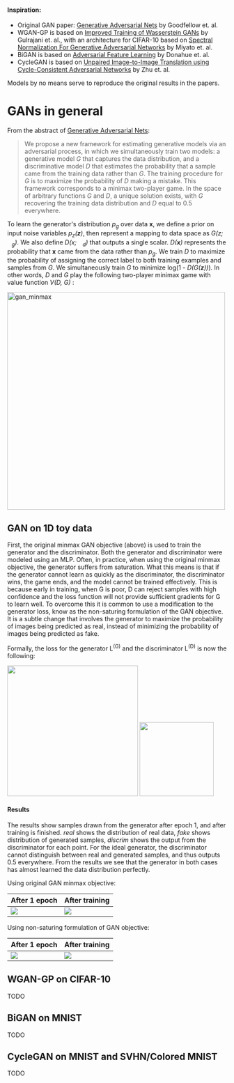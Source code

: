 
#### Inspiration:
- Original GAN paper: [Generative Adversarial Nets](https://arxiv.org/abs/1406.2661) by Goodfellow et. al.
- WGAN-GP is based on [Improved Training of Wasserstein GANs](https://arxiv.org/abs/1704.00028) by Gulrajani et. al., with an architecture for CIFAR-10 based on [Spectral Normalization For Generative Adversarial Networks](https://arxiv.org/pdf/1802.05957.pdf) by Miyato et. al.
- BiGAN is based on [Adversarial Feature Learning](https://arxiv.org/pdf/1605.09782.pdf) by Donahue et. al.
- CycleGAN is based on [Unpaired Image-to-Image Translation using Cycle-Consistent Adversarial Networks](https://arxiv.org/pdf/1703.10593.pdf) by Zhu et. al.

Models by no means serve to reproduce the original results in the papers.

# GANs in general
From the abstract of [Generative Adversarial Nets](https://arxiv.org/abs/1406.2661):

> We propose a new framework for estimating generative models via an adversarial process, in which we simultaneously train two models: a generative model *G*
that captures the data distribution, and a discriminative model *D* that estimates
the probability that a sample came from the training data rather than *G*. The training procedure for *G* is to maximize the probability of *D* making a mistake. This
framework corresponds to a minimax two-player game. In the space of arbitrary
functions *G* and *D*, a unique solution exists, with *G* recovering the training data
distribution and *D* equal to 0.5 everywhere.

To learn the generator's distribution *p<sub>g</sub>* over data **x**, we define a prior on input noise variables *p<sub>z</sub>(**z**)*, then represent a mapping to data space as *G(z; <img src="https://i.imgur.com/Z17Vu5N.png" width="10"/><sub>g</sub>)*. We also define *D(x; <img src="https://i.imgur.com/Z17Vu5N.png" width="10"/><sub>d</sub>)* that outputs a single scalar. *D(**x**)* represents the probability that **x** came from the data rather than *p<sub>g</sub>*. We train *D* to maximize the probability of assigning the correct label to both training examples and samples from *G*. We simultaneously train *G* to minimize log(1 - *D(G(**z**))*). In other words, *D* and *G* play the following two-player minimax game with value function *V(D, G)* :

<img src="https://i.imgur.com/luTBzcR.png" alt="gan_minmax" width="500"/>

## GAN on 1D toy data
First, the original minmax GAN objective (above) is used to train the generator and the discriminator. Both the generator and discriminator were modeled using an MLP.
Often, in practice, when using the original minmax objective, the generator suffers from saturation. What this means is that if the generator cannot learn as quickly as the discriminator, the discriminator wins, the game ends, and the model cannot be trained effectively. This is because early in training, when G is poor, D can reject samples with high confidence and the loss function will not provide sufficient gradients for G to learn well. To overcome this it is common to use a modification to the generator loss, know as the non-saturing formulation of the GAN objective. It is a subtle change that involves the generator to maximize the probability of images being predicted as real, instead of minimizing the probability of images being predicted as fake.

Formally, the loss for the generator L<sup>(G)</sup> and the discriminator L<sup>(D)</sup> is now the following:

<img src="https://i.imgur.com/69NGkI9.png" width="300"/>

<img src="https://i.imgur.com/jrB0U8F.png" width="170"/>

#### Results
The results show samples drawn from the generator after epoch 1, and after training is finished. 
*real* shows the distribution of real data, *fake* shows distribution of generated samples, *discrim* shows the output from the discriminator for each point. For the ideal generator, the discriminator cannot distinguish between real and generated samples, and thus outputs 0.5 everywhere. From the results we see that the generator in both cases has almost learned the data distribution perfectly. 

Using original GAN minmax objective:

After 1 epoch | After training 
:--- | :--- 
![](https://i.imgur.com/hSjlgy0.png) | ![](https://i.imgur.com/aQCLQ4f.png)

Using non-saturing formulation of GAN objective:

After 1 epoch | After training 
:--- | :--- 
![](https://i.imgur.com/8GFx7C0.png) | ![](https://i.imgur.com/XWkuqIz.png)



## WGAN-GP on CIFAR-10
TODO


## BiGAN on MNIST
TODO


## CycleGAN on MNIST and SVHN/Colored MNIST
TODO



